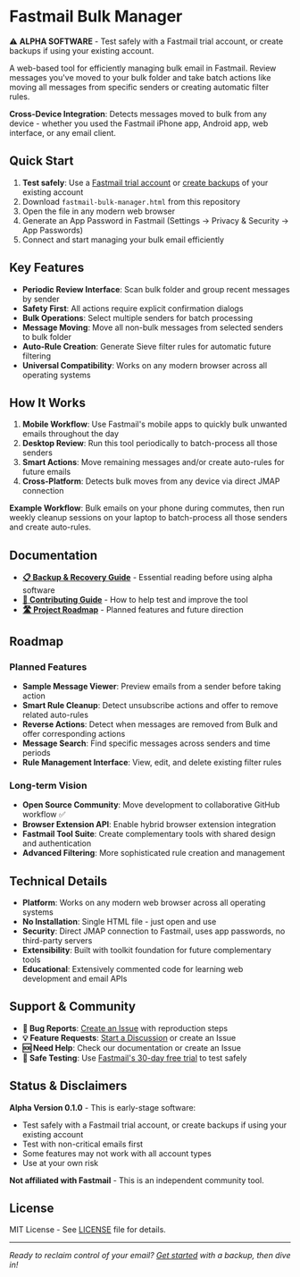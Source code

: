 # Fastmail Bulk Manager

⚠️ **ALPHA SOFTWARE** - Test safely with a Fastmail trial account, or create backups if using your existing account.

A web-based tool for efficiently managing bulk email in Fastmail. Review messages you've moved to your bulk folder and take batch actions like moving all messages from specific senders or creating automatic filter rules.

**Cross-Device Integration**: Detects messages moved to bulk from any device - whether you used the Fastmail iPhone app, Android app, web interface, or any email client.

## Quick Start

1. **Test safely**: Use a [Fastmail trial account](https://app.fastmail.com/signup/) or [create backups](BACKUP.md) of your existing account
2. Download `fastmail-bulk-manager.html` from this repository
3. Open the file in any modern web browser
4. Generate an App Password in Fastmail (Settings → Privacy & Security → App Passwords)
5. Connect and start managing your bulk email efficiently

## Key Features

- **Periodic Review Interface**: Scan bulk folder and group recent messages by sender
- **Safety First**: All actions require explicit confirmation dialogs
- **Bulk Operations**: Select multiple senders for batch processing
- **Message Moving**: Move all non-bulk messages from selected senders to bulk folder
- **Auto-Rule Creation**: Generate Sieve filter rules for automatic future filtering
- **Universal Compatibility**: Works on any modern browser across all operating systems

## How It Works

1. **Mobile Workflow**: Use Fastmail's mobile apps to quickly bulk unwanted emails throughout the day
2. **Desktop Review**: Run this tool periodically to batch-process all those senders
3. **Smart Actions**: Move remaining messages and/or create auto-rules for future emails
4. **Cross-Platform**: Detects bulk moves from any device via direct JMAP connection

**Example Workflow**: Bulk emails on your phone during commutes, then run weekly cleanup sessions on your laptop to batch-process all those senders and create auto-rules.

## Documentation

- **[📋 Backup & Recovery Guide](BACKUP.md)** - Essential reading before using alpha software
- **[🤝 Contributing Guide](CONTRIBUTING.md)** - How to help test and improve the tool
- **[🛣️ Project Roadmap](#roadmap)** - Planned features and future direction

## Roadmap

### Planned Features
- **Sample Message Viewer**: Preview emails from a sender before taking action
- **Smart Rule Cleanup**: Detect unsubscribe actions and offer to remove related auto-rules
- **Reverse Actions**: Detect when messages are removed from Bulk and offer corresponding actions
- **Message Search**: Find specific messages across senders and time periods
- **Rule Management Interface**: View, edit, and delete existing filter rules

### Long-term Vision
- **Open Source Community**: Move development to collaborative GitHub workflow ✅
- **Browser Extension API**: Enable hybrid browser extension integration
- **Fastmail Tool Suite**: Create complementary tools with shared design and authentication
- **Advanced Filtering**: More sophisticated rule creation and management

## Technical Details

- **Platform**: Works on any modern web browser across all operating systems
- **No Installation**: Single HTML file - just open and use
- **Security**: Direct JMAP connection to Fastmail, uses app passwords, no third-party servers
- **Extensibility**: Built with toolkit foundation for future complementary tools
- **Educational**: Extensively commented code for learning web development and email APIs

## Support & Community

- **🐛 Bug Reports**: [Create an Issue](../../issues) with reproduction steps
- **💡 Feature Requests**: [Start a Discussion](../../discussions) or create an Issue
- **🆘 Need Help**: Check our documentation or create an Issue
- **🧪 Safe Testing**: Use [Fastmail's 30-day free trial](https://app.fastmail.com/signup/) to test safely

## Status & Disclaimers

**Alpha Version 0.1.0** - This is early-stage software:
- Test safely with a Fastmail trial account, or create backups if using your existing account
- Test with non-critical emails first  
- Some features may not work with all account types
- Use at your own risk

**Not affiliated with Fastmail** - This is an independent community tool.

## License

MIT License - See [LICENSE](LICENSE) file for details.

---

*Ready to reclaim control of your email? [Get started](BACKUP.md) with a backup, then dive in!*
